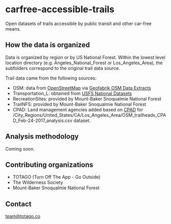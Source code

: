 # carfree-accessible-trails

Open datasets of trails accessible by public transit and other car-free means.

## How the data is organized

Data is organized by region or by US National Forest. Within the lowest level location directory (e.g. Angeles_National_Forest or Los_Angeles_Area), the subfolders correspond to the original trail data source. 

Trail data came from the following sources:

- OSM: data from [OpenStreetMap](https://www.openstreetmap.org/) via [Geofabrik OSM Data Extracts](http://download.geofabrik.de/)
- Transportation_L: obtained from [USFS National Datasets](https://data.fs.usda.gov/geodata/edw/datasets.php)
- RecreationSites: provided by Mount-Baker Snoqualmie National Forest
- TrailNFS: provided by Mount-Baker Snoqualmie National Forest
- CPAD: Land management agencies added based on [CPAD](http://www.calands.org/) for /City_Regions/United_States/CA/Los_Angeles_Area/OSM_trailheads_CPAD_Feb-24-2017_analysis.csv dataset.

## Analysis methodology

Coming soon.

## Contributing organizations

- TOTAGO (Turn Off The App - Go Outside)
- The Wilderness Society
- Mount-Baker Snoqualmie National Forest

## Contact

team@totago.co 

